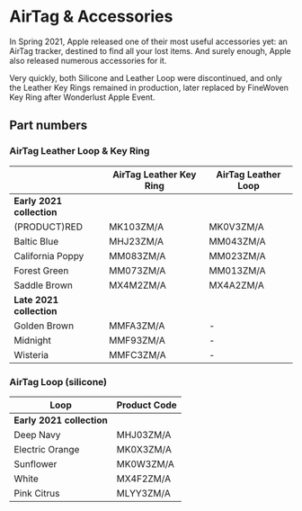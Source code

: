 # AirTag & Accessories

In Spring 2021, Apple released one of their most useful accessories yet: an AirTag tracker, destined to find all your lost items. And surely enough, Apple also released numerous accessories for it.

Very quickly, both Silicone and Leather Loop were discontinued, and only the Leather Key Rings remained in production, later replaced by FineWoven Key Ring after Wonderlust Apple Event.

## Part numbers

### AirTag Leather Loop & Key Ring

|                           | AirTag Leather Key Ring | AirTag Leather Loop |
| ------------------------- | ----------------------- | ------------------- |
| **Early 2021 collection** |                         |                     |
| (PRODUCT)RED              | MK103ZM/A               | MK0V3ZM/A           |
| Baltic Blue               | MHJ23ZM/A               | MM043ZM/A           |
| California Poppy          | MM083ZM/A               | MM023ZM/A           |
| Forest Green              | MM073ZM/A               | MM013ZM/A           |
| Saddle Brown              | MX4M2ZM/A               | MX4A2ZM/A           |
| **Late 2021 collection**  |                         |
| Golden Brown              | MMFA3ZM/A               | -                   |
| Midnight                  | MMF93ZM/A               | -                   |
| Wisteria                  | MMFC3ZM/A               | -                   |

### AirTag Loop (silicone)

| Loop                      | Product Code |
| ------------------------- | ------------ |
| **Early 2021 collection** |              |
| Deep Navy                 | MHJ03ZM/A    |
| Electric Orange           | MK0X3ZM/A    |
| Sunflower                 | MK0W3ZM/A    |
| White                     | MX4F2ZM/A    |
| Pink Citrus               | MLYY3ZM/A    |
